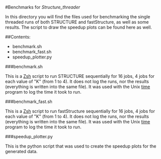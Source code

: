 #Benchmarks for *Structure_threader*

In this directory you will find the files used for benchmarking the single threaded runs of both STRUCTURE and fastStructure, as well as some results.
The script to draw the speedup plots can be found here as well.

##Contents:

* benchmark.sh
* benchmark_fast.sh
* speedup_plotter.py

###benchmark.sh

This is a [Zsh](http://www.zsh.org/) script to run STRUCTURE sequentially for 16 jobs, 4 jobs for each value of "K" (from 1 to 4).
It does not log the runs, nor the results (everything is written into the same file).
It was used with the Unix [time](http://linux.die.net/man/1/time) program to log the time it took to run.

###benchmark_fast.sh

This is a [Zsh](http://www.zsh.org/) script to run fastStructure sequentially for 16 jobs, 4 jobs for each value of "K" (from 1 to 4).
It does not log the runs, nor the results (everything is written into the same file).
It was used with the Unix [time](http://linux.die.net/man/1/time) program to log the time it took to run.


###speedup_plotter.py

This is the python script that was used to create the speedup plots for the generated data.
